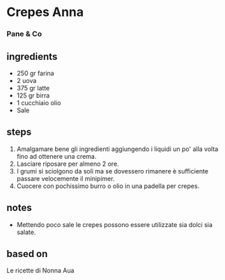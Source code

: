 



# Crepes Anna
  
### Pane & Co
## ingredients
  
* 250 gr farina  
* 2 uova  
* 375 gr latte  
* 125 gr birra  
* 1 cucchiaio olio  
* Sale
## steps
  
1. Amalgamare bene gli ingredienti aggiungendo i liquidi un po' alla volta fino ad ottenere una crema.  
1. Lasciare riposare per almeno 2 ore.  
1. I grumi si sciolgono da soli ma se dovessero rimanere è sufficiente passare velocemente il minipimer.  
1. Cuocere con pochissimo burro o olio in una padella per crepes.
## notes
  
* Mettendo poco sale le crepes possono essere utilizzate sia dolci sia salate.
## based on
  
Le ricette di Nonna Aua